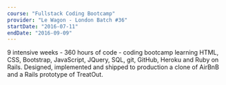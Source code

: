 ```yaml
---
course: "Fullstack Coding Bootcamp"
provider: "Le Wagon - London Batch #36"
startDate: "2016-07-11"
endDate: "2016-09-09"
---
```


9 intensive weeks - 360 hours of code - coding bootcamp learning HTML, CSS, Bootstrap, JavaScript, JQuery, SQL, git, GitHub, Heroku and Ruby on Rails. Designed, implemented and shipped to production a clone of AirBnB and a Rails prototype of TreatOut.
